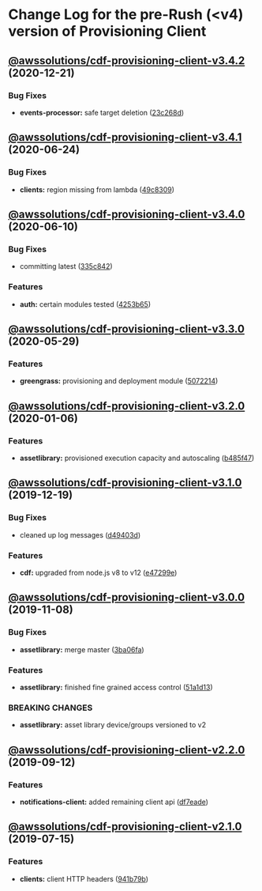 # Change Log for the pre-Rush (<v4) version of Provisioning Client

## [@awssolutions/cdf-provisioning-client-v3.4.2](/@awssolutions/cdf-provisioning-client-v3.4.1...@awssolutions/cdf-provisioning-client-v3.4.2) (2020-12-21)

### Bug Fixes

- **events-processor:** safe target deletion ([23c268d](23c268d1ca40e1b53c8d371f8fb22d0bf34c885f))

## [@awssolutions/cdf-provisioning-client-v3.4.1](@awssolutions/cdf-provisioning-client-v3.4.0...@awssolutions/cdf-provisioning-client-v3.4.1) (2020-06-24)

### Bug Fixes

- **clients:** region missing from lambda ([49c8309](49c8309e87fd315267a15a888dcd20d2fc3e209b))

## [@awssolutions/cdf-provisioning-client-v3.4.0](@awssolutions/cdf-provisioning-client-v3.3.0...@awssolutions/cdf-provisioning-client-v3.4.0) (2020-06-10)

### Bug Fixes

- committing latest ([335c842](335c84223ab2a860c52766559b220170a64c7c17))

### Features

- **auth:** certain modules tested ([4253b65](4253b65750e52dd962a3a42dde05626044bb79cc))

## [@awssolutions/cdf-provisioning-client-v3.3.0](@awssolutions/cdf-provisioning-client-v3.2.0...@awssolutions/cdf-provisioning-client-v3.3.0) (2020-05-29)

### Features

- **greengrass:** provisioning and deployment module ([5072214](5072214fb81a0d6a8f8641bf0f52fefb7f2ad950))

## [@awssolutions/cdf-provisioning-client-v3.2.0](@awssolutions/cdf-provisioning-client-v3.1.0...@awssolutions/cdf-provisioning-client-v3.2.0) (2020-01-06)

### Features

- **assetlibrary:** provisioned execution capacity and autoscaling ([b485f47](b485f477c0b1c36d63f74c70fa041c296148b980))

## [@awssolutions/cdf-provisioning-client-v3.1.0](@awssolutions/cdf-provisioning-client-v3.0.0...@awssolutions/cdf-provisioning-client-v3.1.0) (2019-12-19)

### Bug Fixes

- cleaned up log messages ([d49403d](d49403d11f3f73ea8c5ce061bfa790ec40cd8c13))

### Features

- **cdf:** upgraded from node.js v8 to v12 ([e47299e](e47299ee399acf6554a0845048c4fed99251c2b1))

## [@awssolutions/cdf-provisioning-client-v3.0.0](@awssolutions/cdf-provisioning-client-v2.2.0...@awssolutions/cdf-provisioning-client-v3.0.0) (2019-11-08)

### Bug Fixes

- **assetlibrary:** merge master ([3ba06fa](3ba06fa9fc5b264ceaed0f97ccf45fab97d57a08))

### Features

- **assetlibrary:** finished fine grained access control ([51a1d13](51a1d134ec48be2d62edc575998752ff866230bf))

### BREAKING CHANGES

- **assetlibrary:** asset library device/groups versioned to v2

## [@awssolutions/cdf-provisioning-client-v2.2.0](@awssolutions/cdf-provisioning-client-v2.1.0...@awssolutions/cdf-provisioning-client-v2.2.0) (2019-09-12)

### Features

- **notifications-client:** added remaining client api ([df7eade](df7eade))

## [@awssolutions/cdf-provisioning-client-v2.1.0](@awssolutions/cdf-provisioning-client-v2.0.0...@awssolutions/cdf-provisioning-client-v2.1.0) (2019-07-15)

### Features

- **clients:** client HTTP headers ([941b79b](941b79b))
